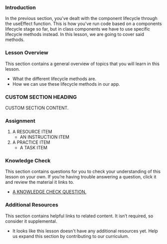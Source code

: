 ### Introduction

In the previous section, you've dealt with the component lifecycle through the useEffect function. This is how you've run code based on a components lifecycle stage so far, but in class components we have to use specific lifecycle methods instead. In this lesson, we are going to cover said methods.

### Lesson Overview

This section contains a general overview of topics that you will learn in this lesson.

*   What the different lifecycle methods are.
*   How we can use these lifecycle methods in our app.

### CUSTOM SECTION HEADING

CUSTOM SECTION CONTENT.

### Assignment

<div class="lesson-content__panel" markdown="1">

1.  A RESOURCE ITEM
    *   AN INSTRUCTION ITEM
2. A PRACTICE ITEM
    * A TASK ITEM
</div>

### Knowledge Check

This section contains questions for you to check your understanding of this lesson on your own. If you’re having trouble answering a question, click it and review the material it links to.

*   <a class="knowledge-check-link" href="A KNOWLEDGE CHECK URL">A KNOWLEDGE CHECK QUESTION.</a>

### Additional Resources

This section contains helpful links to related content. It isn’t required, so consider it supplemental.

*   It looks like this lesson doesn't have any additional resources yet. Help us expand this section by contributing to our curriculum.
